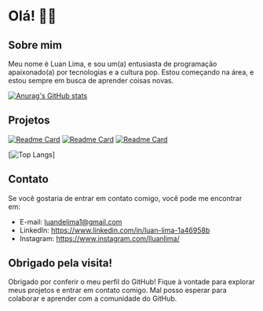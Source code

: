 # Olá! 🖖🏻

## Sobre mim

Meu nome é Luan Lima, e sou um(a) entusiasta de programação apaixonado(a) por tecnologias e a cultura pop. Estou começando na área, e estou sempre em busca de aprender coisas novas.

[![Anurag's GitHub stats](https://github-readme-stats.vercel.app/api?username=lluanlima&show_icons=true&theme=codeSTACKr)](https://github.com/anuraghazra/github-reame-stats)

## Projetos

[![Readme Card](https://github-readme-stats.vercel.app/api/pin/?username=lluanlima&repo=clone_tiktok&theme=dark)](https://github.com/lluanlima/clone_tiktok)
[![Readme Card](https://github-readme-stats.vercel.app/api/pin/?username=lluanlima&repo=bitbugado-criticas&theme=dark)](https://github.com/lluanlima/bitbugado-criticas)
[![Readme Card](https://github-readme-stats.vercel.app/api/pin/?username=lluanlima&repo=projeto-portifolio&theme=dark)](https://github.com/lluanlima/projeto-portifolio)

[![Top Langs](https://github-readme-stats.vercel.app/api/top-langs/?username=lluanlima&layout=compact)]

## Contato

Se você gostaria de entrar em contato comigo, você pode me encontrar em:

- E-mail: luandelima1@gmail.com
- LinkedIn: https://www.linkedin.com/in/luan-lima-1a46958b
- Instagram: https://www.instagram.com/lluanlima/

## Obrigado pela visita!

Obrigado por conferir o meu perfil do GitHub! Fique à vontade para explorar meus projetos e entrar em contato comigo. Mal posso esperar para colaborar e aprender com a comunidade do GitHub.

